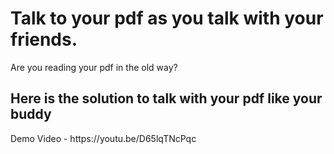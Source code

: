 <h1> Talk to your pdf as you talk with your friends.</h1>

<p>Are you reading your pdf in the old way?</p>
<h2>Here is the solution to talk with your pdf like your buddy</h2>
Demo Video -  https://youtu.be/D65lqTNcPqc
